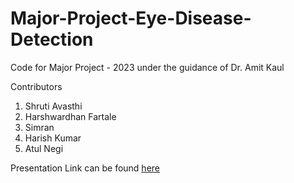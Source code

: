 # Major-Project-Eye-Disease-Detection
Code for Major Project - 2023 under the guidance of Dr. Amit Kaul

Contributors
1. Shruti Avasthi
2. Harshwardhan Fartale
3. Simran
4. Harish Kumar
5. Atul Negi
   

Presentation Link can be found [here](https://docs.google.com/presentation/d/1jt1WC80upu5Me4_Q1FUYcrW5Y5rPu6ql/edit?usp=sharing&ouid=114200629030434594577&rtpof=true&sd=true)
